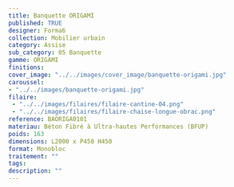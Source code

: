 ```yaml
---
title: Banquette ORIGAMI 
published: TRUE
designer: Forma6
collection: Mobilier urbain
category: Assise
sub_category: 05 Banquette
gamme: ORIGAMI
finitions: 
cover_image: "../../images/cover_image/banquette-origami.jpg"
caroussel: 
- "../../images/banquette-origami.jpg"
filaire: 
 - "../../images/filaires/filaire-cantine-04.png"
 - "../../images/filaires/filaire-chaise-longue-obrac.png"
reference: BAORIGA0101
materiau: Béton Fibré à Ultra-hautes Performances (BFUP)
poids: 163
dimensions: L2000 x P450 H450
format: Monobloc
traitement: ""
tags: 
description: ""
---
```

